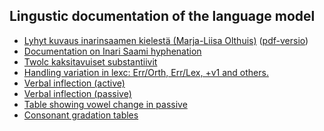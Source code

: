 ## Lingustic documentation of the language model

-   [Lyhyt kuvaus inarinsaamen kielestä (Marja-Liisa Olthuis)](LyhytKuvausInarinsaamesta.html) ([pdf-versio](LyhytKuvausInarinsaamesta.pdf))
-   [Documentation on Inari Saami hyphenation](docu-hyphenation.txt)
-   [Twolc kaksitavuiset
    substantiivit](TwolcKaksitavuisetSubstantiivit.html)
-   [Handling variation in lexc: Err/Orth, Err/Lex, +v1 and
    others.](/lang/common/Variation_in_lexc.html)
-   [Verbal inflection (active)](VerbalInflection.html)
-   [Verbal inflection (passive)](PassiveVerbs.html)
-   [Table showing vowel change in passive](PassiveVowelChange.html)
-   [Consonant gradation tables](consonantgradation.html)


